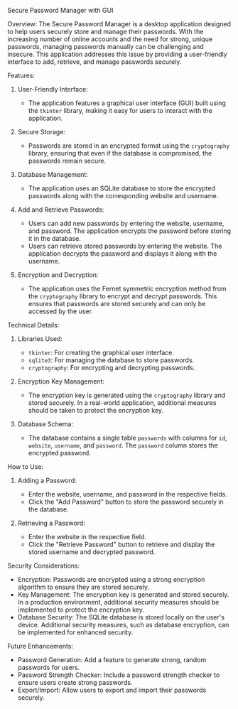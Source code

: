Secure Password Manager with GUI

 Overview:
The Secure Password Manager is a desktop application designed to help users securely store and manage their passwords. With the increasing number of online accounts and the need for strong, unique passwords, managing passwords manually can be challenging and insecure. This application addresses this issue by providing a user-friendly interface to add, retrieve, and manage passwords securely.

 Features:
1. User-Friendly Interface:
   - The application features a graphical user interface (GUI) built using the `tkinter` library, making it easy for users to interact with the application.

2. Secure Storage:
   - Passwords are stored in an encrypted format using the `cryptography` library, ensuring that even if the database is compromised, the passwords remain secure.

3. Database Management:
   - The application uses an SQLite database to store the encrypted passwords along with the corresponding website and username.

4. Add and Retrieve Passwords:
   - Users can add new passwords by entering the website, username, and password. The application encrypts the password before storing it in the database.
   - Users can retrieve stored passwords by entering the website. The application decrypts the password and displays it along with the username.

5. Encryption and Decryption:
   - The application uses the Fernet symmetric encryption method from the `cryptography` library to encrypt and decrypt passwords. This ensures that passwords are stored securely and can only be accessed by the user.

 Technical Details:
1. Libraries Used:
   - `tkinter`: For creating the graphical user interface.
   - `sqlite3`: For managing the database to store passwords.
   - `cryptography`: For encrypting and decrypting passwords.

2. Encryption Key Management:
   - The encryption key is generated using the `cryptography` library and stored securely. In a real-world application, additional measures should be taken to protect the encryption key.

3. Database Schema:
   - The database contains a single table `passwords` with columns for `id`, `website`, `username`, and `password`. The `password` column stores the encrypted password.

 How to Use:
1. Adding a Password:
   - Enter the website, username, and password in the respective fields.
   - Click the "Add Password" button to store the password securely in the database.

2. Retrieving a Password:
   - Enter the website in the respective field.
   - Click the "Retrieve Password" button to retrieve and display the stored username and decrypted password.

 Security Considerations:
- Encryption: Passwords are encrypted using a strong encryption algorithm to ensure they are stored securely.
- Key Management: The encryption key is generated and stored securely. In a production environment, additional security measures should be implemented to protect the encryption key.
- Database Security: The SQLite database is stored locally on the user's device. Additional security measures, such as database encryption, can be implemented for enhanced security.

 Future Enhancements:
- Password Generation: Add a feature to generate strong, random passwords for users.
- Password Strength Checker: Include a password strength checker to ensure users create strong passwords.
- Export/Import: Allow users to export and import their passwords securely.

